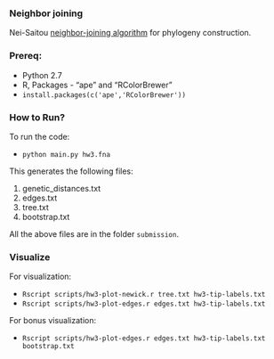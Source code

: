 ### Neighbor joining

Nei-Saitou [neighbor-joining algorithm](https://en.wikipedia.org/wiki/Neighbor_joining) for phylogeny construction.

### Prereq:

- Python 2.7
- R, Packages - “ape” and “RColorBrewer”
- `install.packages(c('ape','RColorBrewer'))`

### How to Run?

To run the code:
- `python main.py hw3.fna`

This generates the following files:
1. genetic_distances.txt
2. edges.txt
3. tree.txt
4. bootstrap.txt

All the above files are in the folder `submission`.

### Visualize

For visualization:

- `Rscript scripts/hw3-plot-newick.r tree.txt hw3-tip-labels.txt`
- `Rscript scripts/hw3-plot-edges.r edges.txt hw3-tip-labels.txt`

For bonus visualization:

- `Rscript scripts/hw3-plot-edges.r edges.txt hw3-tip-labels.txt bootstrap.txt`
